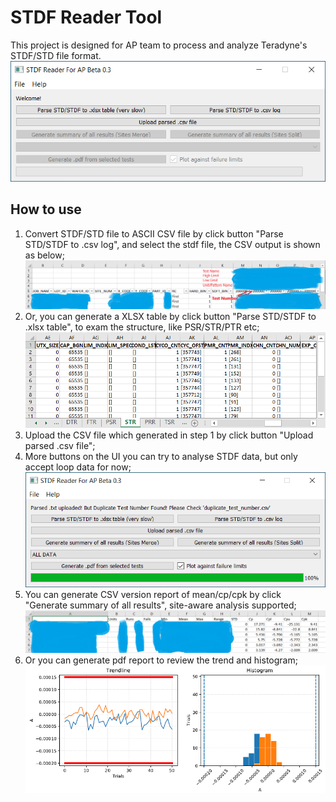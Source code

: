 # STDF Reader Tool

This project is designed for AP team to process and analyze Teradyne's STDF/STD file format.
![Semantic description of image](/img/Win_Capture.PNG)

## How to use

1. Convert STDF/STD file to ASCII CSV file by click button "Parse STD/STDF to .csv log", and select the stdf file, the CSV output is shown as below;
![Semantic description of image](/img/Win_Capture4.PNG)
1. Or, you can generate a XLSX table by click button "Parse STD/STDF to .xlsx table", to exam the structure, like PSR/STR/PTR etc;
![Semantic description of image](/img/Xlsx_Capture.PNG)
3. Upload the CSV file which generated in step 1 by click button "Upload parsed .csv file";
4. More buttons on the UI you can try to analyse STDF data, but only accept loop data for now;
![Semantic description of image](/img/Win_Capture3.PNG)
5. You can generate CSV version report of mean/cp/cpk by click "Generate summary of all results", site-aware analysis supported;
![Semantic description of image](/img/Win_Capture2.PNG)
6. Or you can generate pdf report to review the trend and histogram;
![Semantic description of image](/img/PDF_Capture.PNG)
